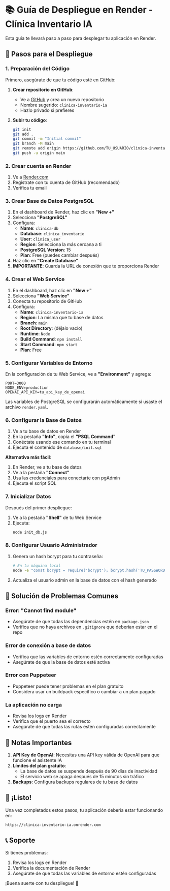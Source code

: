 # 📚 Guía de Despliegue en Render - Clínica Inventario IA

Esta guía te llevará paso a paso para desplegar tu aplicación en Render.

## 🚀 Pasos para el Despliegue

### 1. Preparación del Código

Primero, asegúrate de que tu código esté en GitHub:

1. **Crear repositorio en GitHub**:
   - Ve a [GitHub](https://github.com) y crea un nuevo repositorio
   - Nombre sugerido: `clinica-inventario-ia`
   - Hazlo privado si prefieres

2. **Subir tu código**:
   ```bash
   git init
   git add .
   git commit -m "Initial commit"
   git branch -M main
   git remote add origin https://github.com/TU_USUARIO/clinica-inventario-ia.git
   git push -u origin main
   ```

### 2. Crear cuenta en Render

1. Ve a [Render.com](https://render.com)
2. Regístrate con tu cuenta de GitHub (recomendado)
3. Verifica tu email

### 3. Crear Base de Datos PostgreSQL

1. En el dashboard de Render, haz clic en **"New +"**
2. Selecciona **"PostgreSQL"**
3. Configura:
   - **Name**: `clinica-db`
   - **Database**: `clinica_inventario`
   - **User**: `clinica_user`
   - **Region**: Selecciona la más cercana a ti
   - **PostgreSQL Version**: 15
   - **Plan**: Free (puedes cambiar después)
4. Haz clic en **"Create Database"**
5. **IMPORTANTE**: Guarda la URL de conexión que te proporciona Render

### 4. Crear el Web Service

1. En el dashboard, haz clic en **"New +"**
2. Selecciona **"Web Service"**
3. Conecta tu repositorio de GitHub
4. Configura:
   - **Name**: `clinica-inventario-ia`
   - **Region**: La misma que tu base de datos
   - **Branch**: `main`
   - **Root Directory**: (déjalo vacío)
   - **Runtime**: `Node`
   - **Build Command**: `npm install`
   - **Start Command**: `npm start`
   - **Plan**: Free

### 5. Configurar Variables de Entorno

En la configuración de tu Web Service, ve a **"Environment"** y agrega:

```
PORT=3000
NODE_ENV=production
OPENAI_API_KEY=tu_api_key_de_openai
```

Las variables de PostgreSQL se configurarán automáticamente si usaste el archivo `render.yaml`.

### 6. Configurar la Base de Datos

1. Ve a tu base de datos en Render
2. En la pestaña **"Info"**, copia el **"PSQL Command"**
3. Conéctate usando ese comando en tu terminal
4. Ejecuta el contenido de `database/init.sql`

**Alternativa más fácil**:
1. En Render, ve a tu base de datos
2. Ve a la pestaña **"Connect"**
3. Usa las credenciales para conectarte con pgAdmin
4. Ejecuta el script SQL

### 7. Inicializar Datos

Después del primer despliegue:

1. Ve a la pestaña **"Shell"** de tu Web Service
2. Ejecuta:
   ```bash
   node init_db.js
   ```

### 8. Configurar Usuario Administrador

1. Genera un hash bcrypt para tu contraseña:
   ```bash
   # En tu máquina local
   node -e "const bcrypt = require('bcrypt'); bcrypt.hash('TU_PASSWORD', 10).then(console.log)"
   ```

2. Actualiza el usuario admin en la base de datos con el hash generado

## 🔧 Solución de Problemas Comunes

### Error: "Cannot find module"
- Asegúrate de que todas las dependencias estén en `package.json`
- Verifica que no haya archivos en `.gitignore` que deberían estar en el repo

### Error de conexión a base de datos
- Verifica que las variables de entorno estén correctamente configuradas
- Asegúrate de que la base de datos esté activa

### Error con Puppeteer
- Puppeteer puede tener problemas en el plan gratuito
- Considera usar un buildpack específico o cambiar a un plan pagado

### La aplicación no carga
- Revisa los logs en Render
- Verifica que el puerto sea el correcto
- Asegúrate de que todas las rutas estén configuradas correctamente

## 📝 Notas Importantes

1. **API Key de OpenAI**: Necesitas una API key válida de OpenAI para que funcione el asistente IA
2. **Límites del plan gratuito**: 
   - La base de datos se suspende después de 90 días de inactividad
   - El servicio web se apaga después de 15 minutos sin tráfico
3. **Backups**: Configura backups regulares de tu base de datos

## 🎉 ¡Listo!

Una vez completados estos pasos, tu aplicación debería estar funcionando en:
```
https://clinica-inventario-ia.onrender.com
```

## 📞 Soporte

Si tienes problemas:
1. Revisa los logs en Render
2. Verifica la documentación de Render
3. Asegúrate de que todas las variables de entorno estén configuradas

¡Buena suerte con tu despliegue! 🚀
